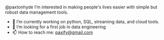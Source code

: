 @paxtonhyde
I’m interested in making people's lives easier with simple but robust data management tools.
- 🌱 I’m currently working on python, SQL, streaming data, and cloud tools.
- 💞️ I’m looking for a first job in data engineering
- 📫 How to reach me: paxify@gmail.com

<!---
paxtonhyde/paxtonhyde is a ✨ special ✨ repository because its `README.md` (this file) appears on your GitHub profile.
You can click the Preview link to take a look at your changes.
--->
